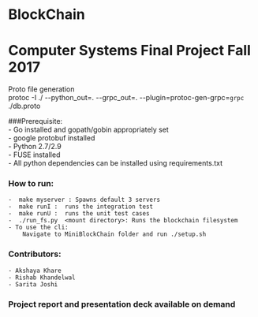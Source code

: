 # BlockChain
# Computer Systems Final Project Fall 2017

Proto file generation    
protoc -I ./ --python_out=. --grpc_out=. --plugin=protoc-gen-grpc=`grpc` ./db.proto

###Prerequisite:      
    - Go installed and gopath/gobin appropriately set     
    - google protobuf installed      
    - Python 2.7/2.9      
    - FUSE installed      
    - All python dependencies can be installed using requirements.txt       
    

### How to run:
    -  make myserver : Spawns default 3 servers
    -  make runI :  runs the integration test
    -  make runU :  runs the unit test cases
    -  ./run_fs.py  <mount directory>: Runs the blockchain filesystem
    - To use the cli:
        Navigate to MiniBlockChain folder and run ./setup.sh

### Contributors:
    - Akshaya Khare
    - Rishab Khandelwal
    - Sarita Joshi

### Project report and presentation deck available on demand
    


